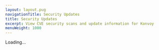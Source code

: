 ```yaml
---
layout: layout.pug
navigationTitle: Security Updates
title: Security Updates
excerpt: View CVE security scans and update information for Konvoy
menuWeight: 1000
---
```


<div class="cve-table-container">Loading...</div>
<script src="/js/cve.js"></script>


